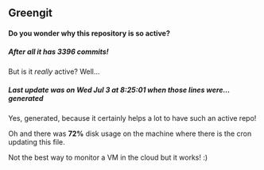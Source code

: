 ## Greengit

#### Do you wonder why this repository is so active?

##### After all it has 3396 commits!

But is it *really* active? Well...

##### Last update was on Wed Jul 3 at 8:25:01 when those lines were... generated

Yes, generated, because it certainly helps a lot to have such an active repo!

Oh and there was **72%** disk usage on the machine
where there is the cron updating this file.

Not the best way to monitor a VM in the cloud but it works! :)
